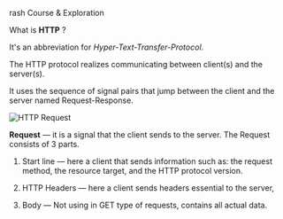 rash Course & Exploration

What is **HTTP** ?

It's an abbreviation for
 _Hyper-Text-Transfer-Protocol_.
 
The HTTP protocol realizes communicating between client(s) and the server(s).
 
It uses the sequence of signal pairs that jump between the client and the server named Request-Response.
 
![HTTP Request](https://thepracticaldev.s3.amazonaws.com/i/vrcwejeqpk9bhw54afww.png)
 
**Request** — it is a signal that the client sends to the server. The Request consists of 3 parts.

1. Start line — here a client that sends information such as: the request method, the resource target, and the HTTP protocol version.

2. HTTP Headers — here a client sends headers essential to the server, 

3. Body — Not using in GET type of requests, contains all actual data.
